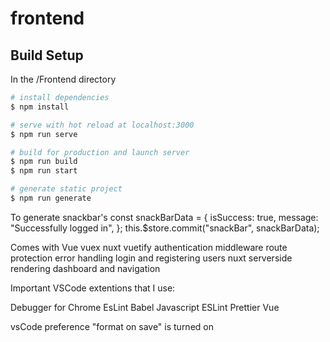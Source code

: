 # frontend

## Build Setup

In the /Frontend directory

```bash
# install dependencies
$ npm install

# serve with hot reload at localhost:3000
$ npm run serve

# build for production and launch server
$ npm run build
$ npm run start

# generate static project
$ npm run generate
```

To generate snackbar's
const snackBarData = {
isSuccess: true,
message: "Successfully logged in",
};
this.$store.commit("snackBar", snackBarData);

Comes with
Vue
vuex
nuxt
vuetify
authentication middleware
route protection
error handling
login and registering users
nuxt serverside rendering
dashboard and navigation

Important VSCode extentions that I use:

Debugger for Chrome
EsLint
Babel Javascript
ESLint
Prettier
Vue

vsCode preference "format on save" is turned on
